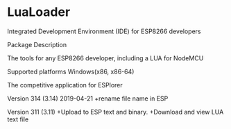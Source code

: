 # LuaLoader

Integrated Development Environment (IDE) for ESP8266 developers

Package Description

The tools for any ESP8266 developer, including a LUA for NodeMCU

Supported platforms
Windows(x86, x86-64)

The competitive application for ESPlorer

Version 314 (3.14) 2019-04-21
+rename file name in ESP

Version 311 (3.11)
+Upload to ESP text and binary.
+Download and view LUA text file
